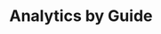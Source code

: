 ---
title: Analytics by Guide
tags: [analytics]
keywords: pluslets
last_updated: Dec 2, 2016
summary: 
sidebar: sp4_sidebar
permalink: sp4_analytics_by_guide.html
folder: sp4
---